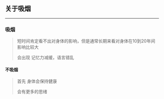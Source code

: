 ## 关于吸烟

------

### 吸烟

> 短时间肯定看不出对身体的影响，但是通常长期来看对身体在10到20年间影响比较大
>
> 会出现 记忆力减缓，语言错乱

#### 不吸烟

> 首先 身体会保持健康
>
> 会有更多的思绪

